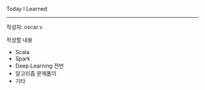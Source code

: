 Today I Learned

--------------------------

작성자: oscar.v

작성할 내용
- Scala
- Spark
- Deep Learning 전반
- 알고리즘 문제풀이
- 기타

